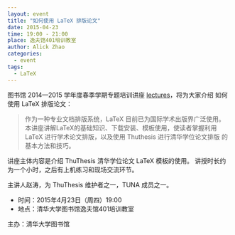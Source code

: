 ```yaml
---
layout: event
title: "如何使用 LaTeX 排版论文"
date: 2015-04-23
time: 19:00 - 21:00
place: 逸夫馆401培训教室
author: Alick Zhao
categories:
  - event
tags:
  - LaTeX
---
```


图书馆 2014—2015 学年度春季学期专题培训讲座 [lectures]，将为大家介绍
如何使用 LaTeX 排版论文：

> 作为一种专业文档排版系统，LaTeX 目前已为国际学术出版界广泛使用。
> 本讲座讲解LaTeX的基础知识、下载安装、模板使用，使读者掌握利用
> LaTeX 进行学术论文排版，以及使用 Thuthesis 进行清华学位论文排版
> 的基本方法和技巧。

讲座主体内容是介绍 ThuThesis 清华学位论文 LaTeX 模板的使用。
讲授时长约为一个小时，之后有上机练习和现场交流环节。

主讲人赵涛，为 ThuThesis 维护者之一，TUNA 成员之一。

- 时间：2015年4月23日（周四）19:00
- 地点：清华大学图书馆逸夫馆401培训教室

主办：清华大学图书馆

[lectures]: http://lib.tsinghua.edu.cn/service/workshop.html

<!--more-->
